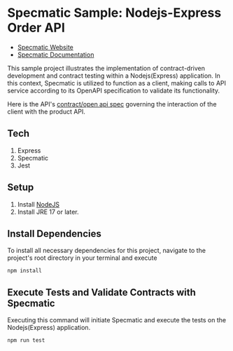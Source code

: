 # Specmatic Sample: Nodejs-Express Order API

- [Specmatic Website](https://specmatic.in)
- [Specmatic Documentation](https://specmatic.in/documentation.html)

This sample project illustrates the implementation of contract-driven development and contract testing within a Nodejs(Express) application. In this context, Specmatic is utilized to function as a client, making calls to API service according to its OpenAPI specification to validate its functionality.

Here is the API's [contract/open api spec](https://github.com/znsio/specmatic-order-contracts/blob/main/in/specmatic/examples/store/api_order_v3.yaml) governing the interaction of the client with the product API.

## Tech 

1. Express
2. Specmatic
3. Jest

## Setup

1. Install [NodeJS](https://nodejs.org/en)
2. Install JRE 17 or later.

## Install Dependencies

To install all necessary dependencies for this project, navigate to the project's root directory in your terminal and execute

```shell
npm install
```

## Execute Tests and Validate Contracts with Specmatic

Executing this command will initiate Specmatic and execute the tests on the Nodejs(Express) application.

```shell
npm run test
```

